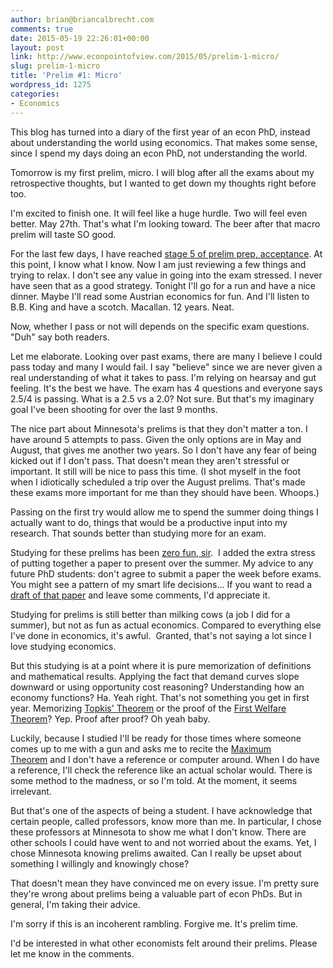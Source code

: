 ```yaml
---
author: brian@briancalbrecht.com
comments: true
date: 2015-05-19 22:26:01+00:00
layout: post
link: http://www.econpointofview.com/2015/05/prelim-1-micro/
slug: prelim-1-micro
title: 'Prelim #1: Micro'
wordpress_id: 1275
categories:
- Economics
---
```


This blog has turned into a diary of the first year of an econ PhD, instead about understanding the world using economics. That makes some sense, since I spend my days doing an econ PhD, not understanding the world.

Tomorrow is my first prelim, micro. I will blog after all the exams about my retrospective thoughts, but I wanted to get down my thoughts right before too.

I'm excited to finish one. It will feel like a huge hurdle. Two will feel even better. May 27th. That's what I'm looking toward. The beer after that macro prelim will taste SO good.

For the last few days, I have reached [stage 5 of prelim prep, acceptance](http://www.econpointofview.com/2015/04/the-five-stages-of-econ-prelim-prep/). At this point, I know what I know. Now I am just reviewing a few things and trying to relax. I don't see any value in going into the exam stressed. I never have seen that as a good strategy. Tonight I'll go for a run and have a nice dinner. Maybe I'll read some Austrian economics for fun. And I'll listen to B.B. King and have a scotch. Macallan. 12 years. Neat.

Now, whether I pass or not will depends on the specific exam questions. "Duh" say both readers.

Let me elaborate. Looking over past exams, there are many I believe I could pass today and many I would fail. I say "believe" since we are never given a real understanding of what it takes to pass. I'm relying on hearsay and gut feeling. It's the best we have. The exam has 4 questions and everyone says 2.5/4 is passing. What is a 2.5 vs a 2.0? Not sure. But that's my imaginary goal I've been shooting for over the last 9 months.

The nice part about Minnesota's prelims is that they don't matter a ton. I have around 5 attempts to pass. Given the only options are in May and August, that gives me another two years. So I don't have any fear of being kicked out if I don't pass. That doesn't mean they aren't stressful or important. It still will be nice to pass this time. (I shot myself in the foot when I idiotically scheduled a trip over the August prelims. That's made these exams more important for me than they should have been. Whoops.)

Passing on the first try would allow me to spend the summer doing things I actually want to do, things that would be a productive input into my research. That sounds better than studying more for an exam.

Studying for these prelims has been [zero fun, sir](https://www.google.com/url?sa=t&rct=j&q=&esrc=s&source=web&cd=1&cad=rja&uact=8&ved=0CCAQyCkwAA&url=http%3A%2F%2Fwww.youtube.com%2Fwatch%3Fv%3DstruRTJwT5k&ei=pZhbVbDaDsTFogS8j4GACg&usg=AFQjCNEx6vFolsu_ywinUX6cFSMdoetHjA&bvm=bv.93756505,d.b2w).  I added the extra stress of putting together a paper to present over the summer. My advice to any future PhD students: don't agree to submit a paper the week before exams. You might see a pattern of my smart life decisions... If you want to read a [draft of that paper](http://www.briancalbrecht.com/wp-content/uploads/2015/05/Albrecht-The-Breakdown-of-Spontaneous-Order.pdf) and leave some comments, I'd appreciate it.

Studying for prelims is still better than milking cows (a job I did for a summer), but not as fun as actual economics. Compared to everything else I've done in economics, it's awful.  Granted, that's not saying a lot since I love studying economics.

But this studying is at a point where it is pure memorization of definitions and mathematical results. Applying the fact that demand curves slope downward or using opportunity cost reasoning? Understanding how an economy functions? Ha. Yeah right. That's not something you get in first year. Memorizing [Topkis' Theorem](http://en.wikipedia.org/wiki/Topkis%27s_theorem) or the proof of the [First Welfare Theorem](http://www.pitt.edu/~luca/ECON2100/lecture_18.pdf)? Yep. Proof after proof? Oh yeah baby.

Luckily, because I studied I'll be ready for those times where someone comes up to me with a gun and asks me to recite the [Maximum Theorem](http://en.wikipedia.org/wiki/Maximum_theorem) and I don't have a reference or computer around. When I do have a reference, I'll check the reference like an actual scholar would. There is some method to the madness, or so I'm told. At the moment, it seems irrelevant.

But that's one of the aspects of being a student. I have acknowledge that certain people, called professors, know more than me. In particular, I chose these professors at Minnesota to show me what I don't know. There are other schools I could have went to and not worried about the exams. Yet, I chose Minnesota knowing prelims awaited. Can I really be upset about something I willingly and knowingly chose?

That doesn't mean they have convinced me on every issue. I'm pretty sure they're wrong about prelims being a valuable part of econ PhDs. But in general, I'm taking their advice.

I'm sorry if this is an incoherent rambling. Forgive me. It's prelim time.

I'd be interested in what other economists felt around their prelims. Please let me know in the comments.




